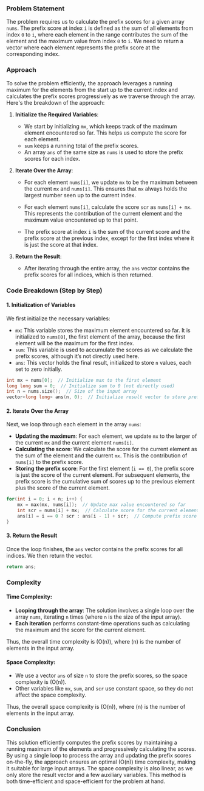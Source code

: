 ### Problem Statement

The problem requires us to calculate the prefix scores for a given array `nums`. The prefix score at index `i` is defined as the sum of all elements from index `0` to `i`, where each element in the range contributes the sum of the element and the maximum value from index `0` to `i`. We need to return a vector where each element represents the prefix score at the corresponding index.

### Approach

To solve the problem efficiently, the approach leverages a running maximum for the elements from the start up to the current index and calculates the prefix scores progressively as we traverse through the array. Here's the breakdown of the approach:

1. **Initialize the Required Variables**:
   - We start by initializing `mx`, which keeps track of the maximum element encountered so far. This helps us compute the score for each element.
   - `sum` keeps a running total of the prefix scores.
   - An array `ans` of the same size as `nums` is used to store the prefix scores for each index.

2. **Iterate Over the Array**:
   - For each element `nums[i]`, we update `mx` to be the maximum between the current `mx` and `nums[i]`. This ensures that `mx` always holds the largest number seen up to the current index.
   
   - For each element `nums[i]`, calculate the score `scr` as `nums[i] + mx`. This represents the contribution of the current element and the maximum value encountered up to that point.
   
   - The prefix score at index `i` is the sum of the current score and the prefix score at the previous index, except for the first index where it is just the score at that index.

3. **Return the Result**:
   - After iterating through the entire array, the `ans` vector contains the prefix scores for all indices, which is then returned.

### Code Breakdown (Step by Step)

#### 1. **Initialization of Variables**

We first initialize the necessary variables:

- `mx`: This variable stores the maximum element encountered so far. It is initialized to `nums[0]`, the first element of the array, because the first element will be the maximum for the first index.
- `sum`: This variable is used to accumulate the scores as we calculate the prefix scores, although it’s not directly used here.
- `ans`: This vector holds the final result, initialized to store `n` values, each set to zero initially.

```cpp
int mx = nums[0];  // Initialize max to the first element
long long sum = 0;  // Initialize sum to 0 (not directly used)
int n = nums.size();  // Size of the input array
vector<long long> ans(n, 0);  // Initialize result vector to store prefix scores
```

#### 2. **Iterate Over the Array**

Next, we loop through each element in the array `nums`:

- **Updating the maximum**: For each element, we update `mx` to the larger of the current `mx` and the current element `nums[i]`.
- **Calculating the score**: We calculate the score for the current element as the sum of the element and the current `mx`. This is the contribution of `nums[i]` to the prefix score.
- **Storing the prefix score**: For the first element (`i == 0`), the prefix score is just the score of the current element. For subsequent elements, the prefix score is the cumulative sum of scores up to the previous element plus the score of the current element.

```cpp
for(int i = 0; i < n; i++) {
    mx = max(mx, nums[i]);  // Update max value encountered so far
    int scr = nums[i] + mx;  // Calculate score for the current element
    ans[i] = i == 0 ? scr : ans[i - 1] + scr;  // Compute prefix score
}
```

#### 3. **Return the Result**

Once the loop finishes, the `ans` vector contains the prefix scores for all indices. We then return the vector.

```cpp
return ans;
```

### Complexity

#### Time Complexity:
- **Looping through the array**: The solution involves a single loop over the array `nums`, iterating `n` times (where `n` is the size of the input array).
- **Each iteration** performs constant-time operations such as calculating the maximum and the score for the current element.

Thus, the overall time complexity is \(O(n)\), where \(n\) is the number of elements in the input array.

#### Space Complexity:
- We use a vector `ans` of size `n` to store the prefix scores, so the space complexity is \(O(n)\).
- Other variables like `mx`, `sum`, and `scr` use constant space, so they do not affect the space complexity.

Thus, the overall space complexity is \(O(n)\), where \(n\) is the number of elements in the input array.

### Conclusion

This solution efficiently computes the prefix scores by maintaining a running maximum of the elements and progressively calculating the scores. By using a single loop to process the array and updating the prefix scores on-the-fly, the approach ensures an optimal \(O(n)\) time complexity, making it suitable for large input arrays. The space complexity is also linear, as we only store the result vector and a few auxiliary variables. This method is both time-efficient and space-efficient for the problem at hand.